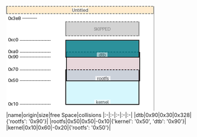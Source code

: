 ![memory map diagram](test_generate_doc_example_collisions_cropped.png)
|name|origin|size|free Space|collisions
|:-|:-|:-|:-|:-|
|<span style='color:(237, 165, 89, 215)'>dtb</span>|0x90|0x30|0x328|{'rootfs': '0x90'}|
|<span style='color:(197, 152, 189, 71)'>rootfs</span>|0x50|0x50|-0x10|{'kernel': '0x50', 'dtb': '0x90'}|
|<span style='color:(132, 48, 71, 19)'>kernel</span>|0x10|0x60|-0x20|{'rootfs': '0x50'}|
